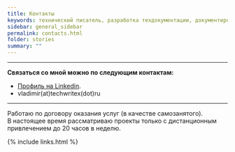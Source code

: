 ```yaml
---
title: Контакты
keywords: технический писатель, разработка техдокументации, документирование API, технический писатель фриланс, технический писатель на подряд
sidebar: general_sidebar
permalink: contacts.html
folder: stories
summary: ""
---
```


***

**Связаться со мной можно по следующим контактам:**

- [Профиль на Linkedin](https://www.linkedin.com/in/vladimir-yusupov-sap-bi-consultant/).
- vladimir(at)techwritex(dot)ru

***

Работаю по договору оказания услуг (в качестве самозанятого).  <br/> В настоящее время рассматриваю проекты только с дистанционным привлечением до 20 часов в неделю.


{% include links.html %}
